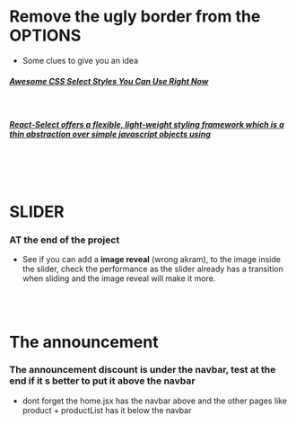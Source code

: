# Remove the ugly border from the OPTIONS

- Some clues to give you an idea

##### [Awesome CSS Select Styles You Can Use Right Now](https://www.sliderrevolution.com/resources/css-select-styles/)

<br>

##### [React-Select offers a flexible, light-weight styling framework which is a thin abstraction over simple javascript objects using](https://react-select.com/styles)

<br>

<br>
<br>

# SLIDER

### AT the end of the project

- See if you can add a **image reveal** (wrong akram), to the image inside the slider, check the performance as the slider already has a transition when sliding and the image reveal will make it more.

<br>
<br>

# The announcement

### The announcement discount is under the navbar, test at the end if it s better to put it above the navbar

- dont forget the home.jsx has the navbar above and the other pages like product + productList has it below the navbar
